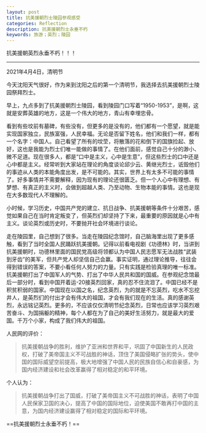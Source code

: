 ```yaml
---
layout: post
title: 抗美援朝烈士陵园参观感受
categories: Reflection
description: 抗美援朝烈士永垂不朽
keywords: 旅游；英烈；陵园
---
```


抗美援朝英烈永垂不朽！！！



---
2021年4月4日，清明节

今天沈阳天气很好，作为来到沈阳之后的第一个清明节，我选择去抗美援朝烈士陵园祭拜烈士。

早上，九点多到了抗美援朝烈士陵园，看到陵园门口写着“1950-1953”，是啊，这就是安葬英雄的地方，这是一个伟大的地方，青山有幸埋忠骨。

看到有些坟前有墓碑，有些没有，但更多的是没有的，他们都有一个愿望，就是能实现国家独立，民族富强，人民幸福。无论是否留下姓名，他们和我们一样，都有一个名字：中国人。自己看望了所有的坟茔，将散落的花和倒下的国旗捡起、放好，这也是我能为烈士们唯一能做的事情了。在他们面前，感觉自己十分的渺小、微不足道。现在很多人，都是“口中是主义，心中是生意”，但这些烈士的口中还是心中都是主义。经常听到大家站在理论的角度谈论邱少云、黄继光烈士，诋毁他们的事迹从人类的本能角度出发，是不可能的。其实，世界上有太多不可能的事情了。好多事情并不需要解释，因为现有的理论还很匮乏。但一个人心中有理想、有梦想、有真正的主义时，会做到超越人类、乃至动物、生物本能的事情。这也是现在大多数现代人不理解的。

小时候，学习历史，中国共产党的建立、抗日战争、抗美援朝等条件十分艰苦，感觉如果自己在当时肯定叛变了，但英烈们却坚持了下来，最重要的原因就是心中有主义。谈论英烈或历史时，不要抛开社会环境进行谈论。

走在陵园里，自己想到了很多。当走在陵园纪念馆时，自己脑海里出现了更多感触，看到了当时全国人民踊跃抗美援朝。记得以前看电视剧《功德林》时，当讲到抗美援朝时，功德林里面的国民党高级将领都认为中国人民志愿军无法战胜“武装到牙齿”的美军，但共产党人却坚信自己会赢。事实证明，通过理论推导，往往会得到错误的答案，不要小看任何人努力的力量。只有实践是检验真理的唯一标准。抗美援朝打出了中国军人的气势、打出了中华人民共和国的国威。在参观纪念馆最后一部分时，看到中国开着运-20接英烈回家，真的忍不住流泪了。中国已经不是积贫积弱的国家。中国现在以国之名，纪念英烈，为的就是不忘英烈，吃水不忘挖井人，是英烈们的付出才会有伟大的祖国，才会有我们现在的生活。真的感谢英烈，永远铭记英烈。更多的，不应该仅仅清明节纪念英烈，日常也应该学习英烈艰苦奋斗、为国捐躯的精神，每个人都在为了自己的美好生活努力，就是最大的爱国。千万个小家，构成了我们伟大的祖国。

人民网的评价：

> 抗美援朝战争的胜利，维护了亚洲和世界和平，巩固了中国新生的人民政权，打破了美帝国主义不可战胜的神话，顶住了美国侵略扩张的势头，使中国的国际威望空前提高，极大地增强了中国人民的民族自信心和自豪感，为国内经济建设和社会改革赢得了相对稳定的和平环境。

个人认为：

> 抗美援朝战争打出了国威，打破了美帝国主义不可战胜的神话，表明了中国人民保家卫国的决心，提高了中国的国际地位，迫使美国不敢再打中国的主意，为国内经济建设赢得了相对稳定的国际和平环境。

==抗美援朝烈士永垂不朽！==

